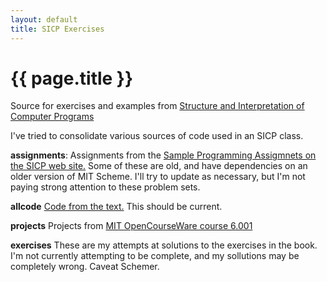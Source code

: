 ```yaml
---
layout: default
title: SICP Exercises
---
```

# {{ page.title }}

Source for exercises and examples from [Structure and Interpretation of Computer Programs](http://mitpress.mit.edu/sicp/full-text/book/book.html)

I've tried to consolidate various sources of code used in an SICP class.

**assignments**: Assignments from the [Sample Programming Assigmnets on the SICP web site.](http://mitpress.mit.edu/sicp/psets/)
Some of these are old, and have dependencies on an older version of MIT Scheme. I'll try to update as necessary, but I'm not paying strong attention to these problem sets.

**allcode**
[Code from the text.](http://mitpress.mit.edu/sicp/code/index.html)
This should be current.

**projects**
Projects from [MIT OpenCourseWare course 6.001](http://ocw.mit.edu/courses/electrical-engineering-and-computer-science/6-001-structure-and-interpretation-of-computer-programs-spring-2005/projects/)

**exercises**
These are my attempts at solutions to the exercises in the book. I'm not currently attempting to be complete, and my sollutions may be completely wrong. Caveat Schemer.

